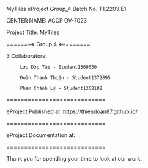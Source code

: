 MyTiles eProject Group_4
Batch No.:T1.2203.E1

CENTER NAME: ACCP OV-7023

Project Title: MyTiles

========> Group 4 <=========

3 Collaborators:

         Lưu Đức Tài - Student1369650

         Đoàn Thanh Thiện - Student1372895
         
         Phạm Chánh Lý - Student1368182
============================

eProject Published at: https://thiendoan87.github.io/

============================

eProject Documentation at:

============================

Thank you for spending your time to look at our work.

